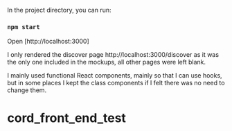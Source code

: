In the project directory, you can run:

### `npm start`

Open [http://localhost:3000]

I only rendered the discover page http://localhost:3000/discover as it was the only one included in the mockups, all other pages were left blank.

I mainly used functional React components, mainly so that I can use hooks, but in some places I kept the class components if I felt there
was no need to change them.

# cord_front_end_test
